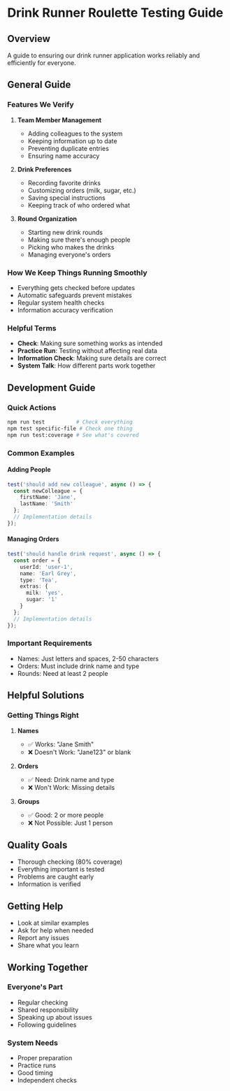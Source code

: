 # Drink Runner Roulette Testing Guide

## Overview
A guide to ensuring our drink runner application works reliably and efficiently for everyone.

## General Guide

### Features We Verify
1. **Team Member Management**
   - Adding colleagues to the system
   - Keeping information up to date
   - Preventing duplicate entries
   - Ensuring name accuracy

2. **Drink Preferences**
   - Recording favorite drinks
   - Customizing orders (milk, sugar, etc.)
   - Saving special instructions
   - Keeping track of who ordered what

3. **Round Organization**
   - Starting new drink rounds
   - Making sure there's enough people
   - Picking who makes the drinks
   - Managing everyone's orders

### How We Keep Things Running Smoothly
- Everything gets checked before updates
- Automatic safeguards prevent mistakes
- Regular system health checks
- Information accuracy verification

### Helpful Terms
- **Check**: Making sure something works as intended
- **Practice Run**: Testing without affecting real data
- **Information Check**: Making sure details are correct
- **System Talk**: How different parts work together

## Development Guide

### Quick Actions
```bash
npm run test          # Check everything
npm test specific-file # Check one thing
npm run test:coverage # See what's covered
```

### Common Examples

#### Adding People
```typescript
test('should add new colleague', async () => {
  const newColleague = {
    firstName: 'Jane',
    lastName: 'Smith'
  };
  // Implementation details
});
```

#### Managing Orders
```typescript
test('should handle drink request', async () => {
  const order = {
    userId: 'user-1',
    name: 'Earl Grey',
    type: 'Tea',
    extras: {
      milk: 'yes',
      sugar: '1'
    }
  };
  // Implementation details
});
```

### Important Requirements
- Names: Just letters and spaces, 2-50 characters
- Orders: Must include drink name and type
- Rounds: Need at least 2 people

## Helpful Solutions

### Getting Things Right
1. **Names**
   - ✅ Works: "Jane Smith"
   - ❌ Doesn't Work: "Jane123" or blank

2. **Orders**
   - ✅ Need: Drink name and type
   - ❌ Won't Work: Missing details

3. **Groups**
   - ✅ Good: 2 or more people
   - ❌ Not Possible: Just 1 person

## Quality Goals
- Thorough checking (80% coverage)
- Everything important is tested
- Problems are caught early
- Information is verified

## Getting Help
- Look at similar examples
- Ask for help when needed
- Report any issues
- Share what you learn

## Working Together

### Everyone's Part
- Regular checking
- Shared responsibility
- Speaking up about issues
- Following guidelines

### System Needs
- Proper preparation
- Practice runs
- Good timing
- Independent checks
